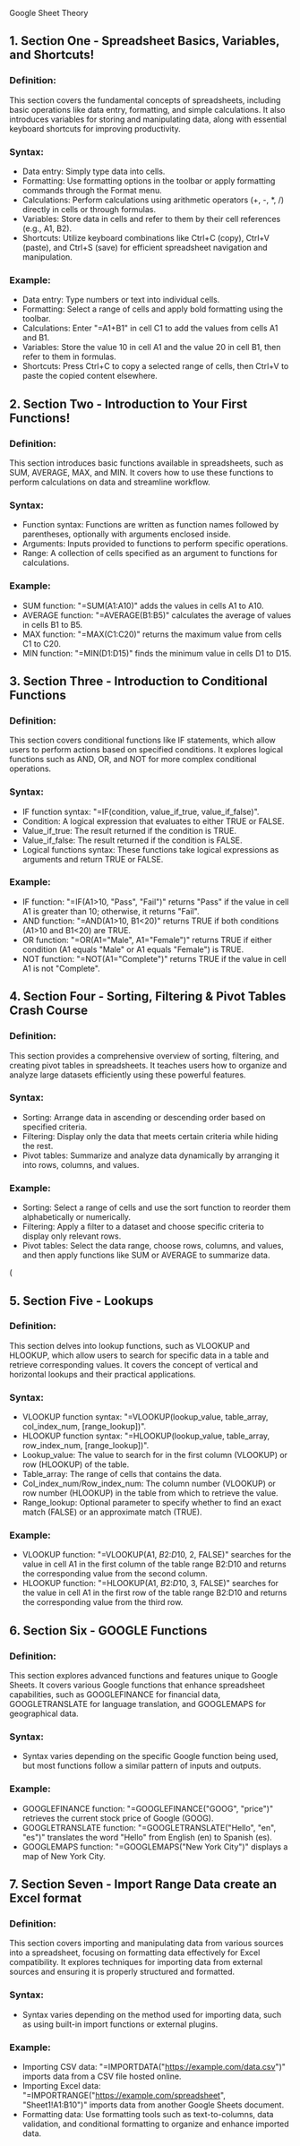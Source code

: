    Google Sheet  Theory

## 1. Section One - Spreadsheet Basics, Variables, and Shortcuts!
### Definition:
This section covers the fundamental concepts of spreadsheets, including basic operations like data entry, formatting, and simple calculations. It also introduces variables for storing and manipulating data, along with essential keyboard shortcuts for improving productivity.

### Syntax:
- Data entry: Simply type data into cells.
- Formatting: Use formatting options in the toolbar or apply formatting commands through the Format menu.
- Calculations: Perform calculations using arithmetic operators (+, -, *, /) directly in cells or through formulas.
- Variables: Store data in cells and refer to them by their cell references (e.g., A1, B2).
- Shortcuts: Utilize keyboard combinations like Ctrl+C (copy), Ctrl+V (paste), and Ctrl+S (save) for efficient spreadsheet navigation and manipulation.

### Example:
- Data entry: Type numbers or text into individual cells.
- Formatting: Select a range of cells and apply bold formatting using the toolbar.
- Calculations: Enter "=A1+B1" in cell C1 to add the values from cells A1 and B1.
- Variables: Store the value 10 in cell A1 and the value 20 in cell B1, then refer to them in formulas.
- Shortcuts: Press Ctrl+C to copy a selected range of cells, then Ctrl+V to paste the copied content elsewhere.

## 2. Section Two - Introduction to Your First Functions!
### Definition:
This section introduces basic functions available in spreadsheets, such as SUM, AVERAGE, MAX, and MIN. It covers how to use these functions to perform calculations on data and streamline workflow.

### Syntax:
- Function syntax: Functions are written as function names followed by parentheses, optionally with arguments enclosed inside.
- Arguments: Inputs provided to functions to perform specific operations.
- Range: A collection of cells specified as an argument to functions for calculations.

### Example:
- SUM function: "=SUM(A1:A10)" adds the values in cells A1 to A10.
- AVERAGE function: "=AVERAGE(B1:B5)" calculates the average of values in cells B1 to B5.
- MAX function: "=MAX(C1:C20)" returns the maximum value from cells C1 to C20.
- MIN function: "=MIN(D1:D15)" finds the minimum value in cells D1 to D15.


## 3. Section Three - Introduction to Conditional Functions
### Definition:
This section covers conditional functions like IF statements, which allow users to perform actions based on specified conditions. It explores logical functions such as AND, OR, and NOT for more complex conditional operations.

### Syntax:
- IF function syntax: "=IF(condition, value_if_true, value_if_false)".
- Condition: A logical expression that evaluates to either TRUE or FALSE.
- Value_if_true: The result returned if the condition is TRUE.
- Value_if_false: The result returned if the condition is FALSE.
- Logical functions syntax: These functions take logical expressions as arguments and return TRUE or FALSE.

### Example:
- IF function: "=IF(A1>10, "Pass", "Fail")" returns "Pass" if the value in cell A1 is greater than 10; otherwise, it returns "Fail".
- AND function: "=AND(A1>10, B1<20)" returns TRUE if both conditions (A1>10 and B1<20) are TRUE.
- OR function: "=OR(A1="Male", A1="Female")" returns TRUE if either condition (A1 equals "Male" or A1 equals "Female") is TRUE.
- NOT function: "=NOT(A1="Complete")" returns TRUE if the value in cell A1 is not "Complete".

## 4. Section Four - Sorting, Filtering & Pivot Tables Crash Course
### Definition:
This section provides a comprehensive overview of sorting, filtering, and creating pivot tables in spreadsheets. It teaches users how to organize and analyze large datasets efficiently using these powerful features.

### Syntax:
- Sorting: Arrange data in ascending or descending order based on specified criteria.
- Filtering: Display only the data that meets certain criteria while hiding the rest.
- Pivot tables: Summarize and analyze data dynamically by arranging it into rows, columns, and values.

### Example:
- Sorting: Select a range of cells and use the sort function to reorder them alphabetically or numerically.
- Filtering: Apply a filter to a dataset and choose specific criteria to display only relevant rows.
- Pivot tables: Select the data range, choose rows, columns, and values, and then apply functions like SUM or AVERAGE to summarize data.

(
## 5. Section Five - Lookups
### Definition:
This section delves into lookup functions, such as VLOOKUP and HLOOKUP, which allow users to search for specific data in a table and retrieve corresponding values. It covers the concept of vertical and horizontal lookups and their practical applications.

### Syntax:
- VLOOKUP function syntax: "=VLOOKUP(lookup_value, table_array, col_index_num, [range_lookup])".
- HLOOKUP function syntax: "=HLOOKUP(lookup_value, table_array, row_index_num, [range_lookup])".
- Lookup_value: The value to search for in the first column (VLOOKUP) or row (HLOOKUP) of the table.
- Table_array: The range of cells that contains the data.
- Col_index_num/Row_index_num: The column number (VLOOKUP) or row number (HLOOKUP) in the table from which to retrieve the value.
- Range_lookup: Optional parameter to specify whether to find an exact match (FALSE) or an approximate match (TRUE).

### Example:
- VLOOKUP function: "=VLOOKUP(A1, $B$2:$D$10, 2, FALSE)" searches for the value in cell A1 in the first column of the table range B2:D10 and returns the corresponding value from the second column.
- HLOOKUP function: "=HLOOKUP(A1, $B$2:$D$10, 3, FALSE)" searches for the value in cell A1 in the first row of the table range B2:D10 and returns the corresponding value from the third row.

## 6. Section Six - GOOGLE Functions
### Definition:
This section explores advanced functions and features unique to Google Sheets. It covers various Google functions that enhance spreadsheet capabilities, such as GOOGLEFINANCE for financial data, GOOGLETRANSLATE for language translation, and GOOGLEMAPS for geographical data.

### Syntax:
- Syntax varies depending on the specific Google function being used, but most functions follow a similar pattern of inputs and outputs.

### Example:
- GOOGLEFINANCE function: "=GOOGLEFINANCE("GOOG", "price")" retrieves the current stock price of Google (GOOG).
- GOOGLETRANSLATE function: "=GOOGLETRANSLATE("Hello", "en", "es")" translates the word "Hello" from English (en) to Spanish (es).
- GOOGLEMAPS function: "=GOOGLEMAPS("New York City")" displays a map of New York City.

## 7. Section Seven - Import Range Data create an Excel format
### Definition:
This section covers importing and manipulating data from various sources into a spreadsheet, focusing on formatting data effectively for Excel compatibility. It explores techniques for importing data from external sources and ensuring it is properly structured and formatted.

### Syntax:
- Syntax varies depending on the method used for importing data, such as using built-in import functions or external plugins.

### Example:
- Importing CSV data: "=IMPORTDATA("https://example.com/data.csv")" imports data from a CSV file hosted online.
- Importing Excel data: "=IMPORTRANGE("https://example.com/spreadsheet", "Sheet1!A1:B10")" imports data from another Google Sheets document.
- Formatting data: Use formatting tools such as text-to-columns, data validation, and conditional formatting to organize and enhance imported data.
